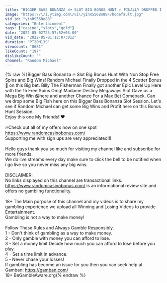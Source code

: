 ```yaml
---
title: "BIGGER BASS BONANZA 🐟 SLOT BIG BONUS HUNT 🔥 FINALLY DROPPED IN THE 4 SCATTERS OMG‼️"
image: "https:\/\/i.ytimg.com\/vi\/yinRS56Bo88\/hqdefault.jpg"
vid_id: "yinRS56Bo88"
categories: "Entertainment"
tags: ["casino","slots","gold"]
date: "2022-05-02T23:57:52+03:00"
vid_date: "2022-05-01T12:07:01Z"
duration: "PT20M13S"
viewcount: "8681"
likeCount: "197"
dislikeCount: ""
channel: "Random Michael"
---
```

{% raw %}Bigger Bass Bonanza 🔥 Slot Big Bonus Hunt With Non Stop Free Spins and Big Wins! Random Michael Finally Dropped in the 4 Scatter Bonus 🤑 on this Big bet. Billy The Fisherman Finally got another Epic Level Up Here with the 15 Free Spins Omg! Madame Destiny Megaways Slot Gave us a Mega Big Win 😱here and another Chance For a Max Bet Comeback. Can we drop some Big Fish here on this Bigger Bass Bonanza Slot Session. Let's see if Random Michael can get some Big Wins and Profit here on this Bonus Hunt Session.<br />Enjoy this one My Friends‼️❤️<br /><br />🔥Check out all of my offers now on one spot <br /><a rel="nofollow" target="blank" href="https://www.randomcasinobonus.com/">https://www.randomcasinobonus.com/</a><br />Supporting me with sign ups are very appreciated!!!<br /><br />Hello guys thank you so much for visiting my channel like and subscribe for more friends.<br />We do live streams every day make sure to click the bell to be notified when i go live so you never miss any big wins.<br /><br />DISCLAIMER:<br />No links displayed on this channel are transactional links. <a rel="nofollow" target="blank" href="https://www.randomcasinobonus.com/">https://www.randomcasinobonus.com/</a> is an informational review site and offers no gambling functionality.<br /><br />18+ The Main purpose of this channel and my videos is to share my gambling experience we upload all  Winning and Losing Videos to provide Entertainment.<br />Gambling is not a way to make money!<br /><br />Follow These Rules and Always Gamble Responsibly.<br />1 - Don't think of gambling as a way to make money. <br />2 - Only gamble with money you can afford to lose.<br />3 - Set a money limit Decide how much you can afford to lose before you play. <br />4 - Set a time limit in advance. <br />5 - Never chase your losses!<br />If gambling has become an issue for you then you can seek help at Gamban: <a rel="nofollow" target="blank" href="https://gamban.com/">https://gamban.com/</a><br />18+ BeGambleAware.org{% endraw %}
